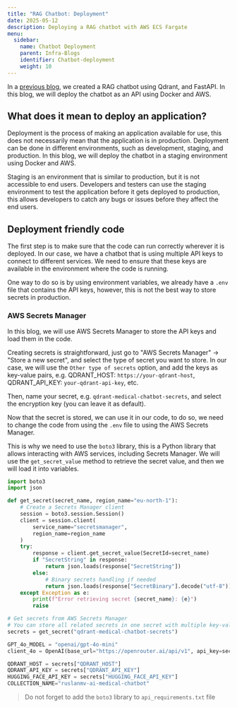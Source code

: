 ```yaml
---
title: "RAG Chatbot: Deployment"
date: 2025-05-12
description: Deploying a RAG chatbot with AWS ECS Fargate
menu:
  sidebar:
    name: Chatbot Deployment
    parent: Infra-Blogs
    identifier: Chatbot-deployment
    weight: 10
---
```


In a [previous blog](https://ahmadhamze.github.io/posts/ai/qdrant_chatbot/), we created a RAG chatbot using Qdrant, and FastAPI. In this blog, we will deploy the chatbot as an API using Docker and AWS.

## What does it mean to deploy an application?

Deployment is the process of making an application available for use, this does not necessarily mean that the application is in production.
Deployment can be done in different environments, such as development, staging, and production. In this blog, we will deploy the chatbot in a staging environment using Docker and AWS.

Staging is an environment that is similar to production, but it is not accessible to end users.
Developers and testers can use the staging environment to test the application before it gets deployed to production, this allows developers to catch any bugs or issues before they affect the end users.

## Deployment friendly code

The first step is to make sure that the code can run correctly wherever it is deployed. In our case, we have a chatbot that is using multiple API keys to connect to different services. We need to ensure that these keys are available in the environment where the code is running.

One way to do so is by using environment variables, we already have a `.env` file that contains the API keys, however, this is not the best way to store secrets in production.

### AWS Secrets Manager

In this blog, we will use AWS Secrets Manager to store the API keys and load them in the code.

Creating secrets is straightforward, just go to "AWS Secrets Manager" -> "Store a new secret", and select the type of secret you want to store.
In our case, we will use the `Other type of secrets` option, and add the keys as key-value pairs, e.g. QDRANT_HOST: `https://your-qdrant-host`, QDRANT_API_KEY: `your-qdrant-api-key`, etc.

Then, name your secret, e.g. `qdrant-medical-chatbot-secrets`, and select the encryption key (you can leave it as default).

Now that the secret is stored, we can use it in our code, to do so, we need to change the code from using the `.env` file to using the AWS Secrets Manager.

This is why we need to use the `boto3` library, this is a Python library that allows interacting with AWS services, including Secrets Manager.
We will use the `get_secret_value` method to retrieve the secret value, and then we will load it into variables.

```python
import boto3
import json

def get_secret(secret_name, region_name="eu-north-1"):
    # Create a Secrets Manager client
    session = boto3.session.Session()
    client = session.client(
        service_name="secretsmanager",
        region_name=region_name
    )
    try:
        response = client.get_secret_value(SecretId=secret_name)
        if "SecretString" in response:
            return json.loads(response["SecretString"])
        else:
            # Binary secrets handling if needed
            return json.loads(response["SecretBinary"].decode("utf-8"))
    except Exception as e:
        print(f"Error retrieving secret {secret_name}: {e}")
        raise

# Get secrets from AWS Secrets Manager
# You can store all related secrets in one secret with multiple key-value pairs
secrets = get_secret("qdrant-medical-chatbot-secrets")

GPT_4o_MODEL = "openai/gpt-4o-mini"
client_4o = OpenAI(base_url="https://openrouter.ai/api/v1", api_key=secrets["GPT_4o_API_KEY"])

QDRANT_HOST = secrets["QDRANT_HOST"]
QDRANT_API_KEY = secrets["QDRANT_API_KEY"]
HUGGING_FACE_API_KEY = secrets["HUGGING_FACE_API_KEY"]
COLLECTION_NAME="ruslanmv-ai-medical-chatbot"
```

> Do not forget to add the `boto3` library to `api_requirements.txt` file

